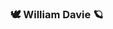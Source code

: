 ### 🕊 William Davie 🪐

<!--
**DrDavie1/DrDavie1** is a ✨ _special_ ✨ repository because its `README.md` (this file) appears on your GitHub profile.
